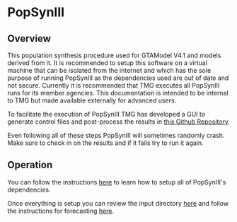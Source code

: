 # PopSynIII

## Overview

This population synthesis procedure used for GTAModel V4.1 and models derived from it.  It is recommended to setup this software on a virtual machine that can be isolated
from the internet and which has the sole purpose of running PopSynIII as the dependencies used are out of date and not secure.  Currently it is recommended that TMG executes
all PopSynIII runs for its member agencies.  This documentation is intended to be internal to TMG but made available externally for advanced users.

To facilitate the execution of PopSynIII TMG has developed a GUI to generate control files and post-process the results in [this Github Repository](https://github.com/TravelModellingGroup/PopSynIIIAutomated).

Even following all of these steps PopSynIII will sometimes randomly crash.  Make sure to check in on the results and if it fails try to run it again.

## Operation

You can follow the instructions [here](Setup.md) to learn how to setup all of PopSynIII's dependencies.

Once everything is setup you can review the input directory [here](InputDirectory.md) and follow the instructions for forecasting [here](Forecasting.md).

